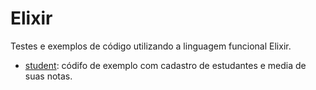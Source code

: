 # Elixir

Testes e exemplos de código utilizando a linguagem funcional Elixir. 

* [student](student/): códifo de exemplo com cadastro de estudantes e media de suas notas.

